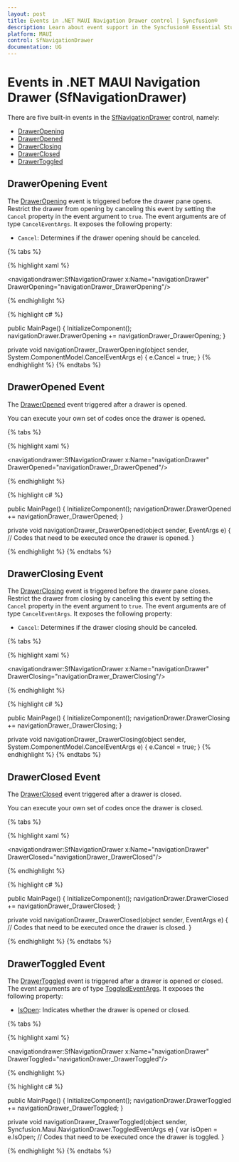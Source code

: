 ```yaml
---
layout: post
title: Events in .NET MAUI Navigation Drawer control | Syncfusion®
description: Learn about event support in the Syncfusion® Essential Studio® .NET MAUI Navigation Drawer (SfNavigationDrawer) control, its elements, and more.
platform: MAUI
control: SfNavigationDrawer
documentation: UG
---
```


# Events in .NET MAUI Navigation Drawer (SfNavigationDrawer)

There are five built-in events in the [SfNavigationDrawer](https://help.syncfusion.com/cr/maui/Syncfusion.Maui.NavigationDrawer.html) control, namely:

* [DrawerOpening](https://help.syncfusion.com/cr/maui/Syncfusion.Maui.NavigationDrawer.SfNavigationDrawer.html#Syncfusion_Maui_NavigationDrawer_SfNavigationDrawer_DrawerOpening)
* [DrawerOpened](https://help.syncfusion.com/cr/maui/Syncfusion.Maui.NavigationDrawer.SfNavigationDrawer.html#Syncfusion_Maui_NavigationDrawer_SfNavigationDrawer_DrawerOpened)
* [DrawerClosing](https://help.syncfusion.com/cr/maui/Syncfusion.Maui.NavigationDrawer.SfNavigationDrawer.html#Syncfusion_Maui_NavigationDrawer_SfNavigationDrawer_DrawerClosing)
* [DrawerClosed](https://help.syncfusion.com/cr/maui/Syncfusion.Maui.NavigationDrawer.SfNavigationDrawer.html#Syncfusion_Maui_NavigationDrawer_SfNavigationDrawer_DrawerClosed)
* [DrawerToggled](https://help.syncfusion.com/cr/maui/Syncfusion.Maui.NavigationDrawer.SfNavigationDrawer.html#Syncfusion_Maui_NavigationDrawer_SfNavigationDrawer_DrawerToggled)

## DrawerOpening Event

The [DrawerOpening](https://help.syncfusion.com/cr/maui/Syncfusion.Maui.NavigationDrawer.SfNavigationDrawer.html#Syncfusion_Maui_NavigationDrawer_SfNavigationDrawer_DrawerOpening) event is triggered before the drawer pane opens. Restrict the drawer from opening by canceling this event by setting the `Cancel` property in the event argument to `true`. The event arguments are of type `CancelEventArgs`. It exposes the following property:

 * `Cancel`: Determines if the drawer opening should be canceled.

 {% tabs %}

{% highlight xaml %}

<navigationdrawer:SfNavigationDrawer x:Name="navigationDrawer" DrawerOpening="navigationDrawer_DrawerOpening"/>

{% endhighlight %}

{% highlight c# %}

public MainPage()
{
    InitializeComponent();
    navigationDrawer.DrawerOpening += navigationDrawer_DrawerOpening;
}

private void navigationDrawer_DrawerOpening(object sender, System.ComponentModel.CancelEventArgs e)
{
    e.Cancel = true;
}
{% endhighlight %}
{% endtabs %}

## DrawerOpened Event

The [DrawerOpened](https://help.syncfusion.com/cr/maui/Syncfusion.Maui.NavigationDrawer.SfNavigationDrawer.html#Syncfusion_Maui_NavigationDrawer_SfNavigationDrawer_DrawerOpened) event triggered after a drawer is opened.

You can execute your own set of codes once the drawer is opened.

{% tabs %}

{% highlight xaml %}

<navigationdrawer:SfNavigationDrawer x:Name="navigationDrawer" DrawerOpened="navigationDrawer_DrawerOpened"/>

{% endhighlight %}

{% highlight c# %}

public MainPage()
{
    InitializeComponent();
    navigationDrawer.DrawerOpened += navigationDrawer_DrawerOpened;
}

private void navigationDrawer_DrawerOpened(object sender, EventArgs e)
{
    // Codes that need to be executed once the drawer is opened.
}

{% endhighlight %}
{% endtabs %}

## DrawerClosing Event

The [DrawerClosing](https://help.syncfusion.com/cr/maui/Syncfusion.Maui.NavigationDrawer.SfNavigationDrawer.html#Syncfusion_Maui_NavigationDrawer_SfNavigationDrawer_DrawerClosing) event is triggered before the drawer pane closes. Restrict the drawer from closing by canceling this event by setting the `Cancel` property in the event argument to `true`. The event arguments are of type `CancelEventArgs`. It exposes the following property:

 * `Cancel`: Determines if the drawer closing should be canceled.

 {% tabs %}

{% highlight xaml %}

<navigationdrawer:SfNavigationDrawer x:Name="navigationDrawer" DrawerClosing="navigationDrawer_DrawerClosing"/>

{% endhighlight %}

{% highlight c# %}

public MainPage()
{
    InitializeComponent();
    navigationDrawer.DrawerClosing += navigationDrawer_DrawerClosing;
}

private void navigationDrawer_DrawerClosing(object sender, System.ComponentModel.CancelEventArgs e)
{
    e.Cancel = true;
}
{% endhighlight %}
{% endtabs %}

## DrawerClosed Event

The [DrawerClosed](https://help.syncfusion.com/cr/maui/Syncfusion.Maui.NavigationDrawer.SfNavigationDrawer.html#Syncfusion_Maui_NavigationDrawer_SfNavigationDrawer_DrawerClosed) event triggered after a drawer is closed.

You can execute your own set of codes once the drawer is closed.

{% tabs %}

{% highlight xaml %}

<navigationdrawer:SfNavigationDrawer x:Name="navigationDrawer" DrawerClosed="navigationDrawer_DrawerClosed"/>

{% endhighlight %}

{% highlight c# %}

public MainPage()
{
    InitializeComponent();
    navigationDrawer.DrawerClosed += navigationDrawer_DrawerClosed;
}

private void navigationDrawer_DrawerClosed(object sender, EventArgs e)
{
    // Codes that need to be executed once the drawer is closed.
}

{% endhighlight %}
{% endtabs %}

## DrawerToggled Event

The [DrawerToggled](https://help.syncfusion.com/cr/maui/Syncfusion.Maui.NavigationDrawer.SfNavigationDrawer.html#Syncfusion_Maui_NavigationDrawer_SfNavigationDrawer_DrawerToggled) event is triggered after a drawer is opened or closed. The event arguments are of type [ToggledEventArgs](https://help.syncfusion.com/cr/maui/Syncfusion.Maui.NavigationDrawer.ToggledEventArgs.html). It exposes the following property:

* [IsOpen](https://help.syncfusion.com/cr/maui/Syncfusion.Maui.NavigationDrawer.ToggledEventArgs.html#Syncfusion_Maui_NavigationDrawer_ToggledEventArgs_IsOpen): Indicates whether the drawer is opened or closed.

{% tabs %}

{% highlight xaml %}

<navigationdrawer:SfNavigationDrawer x:Name="navigationDrawer" DrawerToggled="navigationDrawer_DrawerToggled"/>

{% endhighlight %}

{% highlight c# %}

public MainPage()
{
    InitializeComponent();
    navigationDrawer.DrawerToggled += navigationDrawer_DrawerToggled;
}

private void navigationDrawer_DrawerToggled(object sender, Syncfusion.Maui.NavigationDrawer.ToggledEventArgs e)
{
    var isOpen = e.IsOpen;
    // Codes that need to be executed once the drawer is toggled.
}

{% endhighlight %}
{% endtabs %}